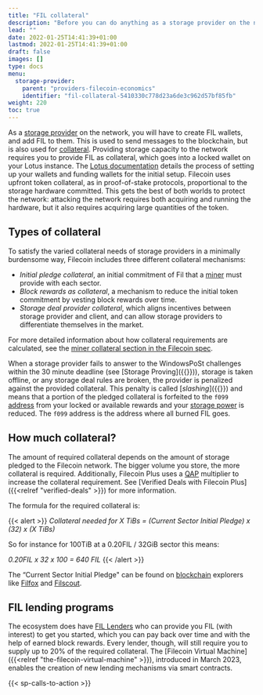 ```yaml
---
title: "FIL collateral"
description: "Before you can do anything as a storage provider on the network you will have to create FIL wallets and add FIL to them."
lead: ""
date: 2022-01-25T14:41:39+01:00
lastmod: 2022-01-25T14:41:39+01:00
draft: false
images: []
type: docs
menu:
  storage-provider:
    parent: "providers-filecoin-economics"
    identifier: "fil-collateral-5410330c778d23a6de3c962d57bf85fb"
weight: 220
toc: true
---
```


As a [storage provider](https://docs.filecoin.io/reference/general/glossary/#storage-provider) on the network, you will have to create FIL wallets, and add FIL to them. This is used to send messages to the blockchain, but is also used for [collateral](https://docs.filecoin.io/reference/general/glossary/#collateral). Providing storage capacity to the network requires you to provide FIL as collateral, which goes into a locked wallet on your Lotus instance. The [Lotus documentation](https://lotus.filecoin.io/storage-providers/operate/addresses/) details the process of setting up your wallets and funding wallets for the initial setup. Filecoin uses upfront token collateral, as in proof-of-stake protocols, proportional to the storage hardware committed. This gets the best of both worlds to protect the network: attacking the network requires both acquiring and running the hardware, but it also requires acquiring large quantities of the token.

## Types of collateral

To satisfy the varied collateral needs of storage providers in a minimally burdensome way, Filecoin includes three different collateral mechanisms: 

- _Initial pledge collateral_, an initial commitment of Fil that a [miner](https://docs.filecoin.io/reference/general/glossary/#miner) must provide with each sector. 
- _Block rewards as collateral_, a mechanism to reduce the initial token commitment by vesting block rewards over time.
- _Storage deal provider collateral_, which aligns incentives between storage provider and client, and can allow storage providers to differentiate themselves in the market.

For more detailed information about how collateral requirements are calculated, see the [miner collateral section in the Filecoin spec](https://spec.filecoin.io/systems/filecoin_mining/miner_collaterals/).

When a storage provider fails to answer to the WindowsPoSt challenges within the 30 minute deadline (see [Storage Proving]({{<relref storage-proving >}})), storage is taken offline, or any storage deal rules are broken, the provider is penalized against the provided collateral. This penalty is called [_slashing_]({{<relref slashing>}}) and means that a portion of the pledged collateral is forfeited to the `f099` [address](https://docs.filecoin.io/reference/general/glossary/#address) from your locked or available rewards and your [storage power](https://docs.filecoin.io/reference/general/glossary/#storage-power) is reduced. The `f099` address is the address where all burned FIL goes.

## How much collateral?

The amount of required collateral depends on the amount of storage pledged to the Filecoin network. The bigger volume you store, the more collateral is required. Additionally, Filecoin Plus uses a [QAP](https://docs.filecoin.io/reference/general/glossary/#quality-adjusted-storage-power) multiplier to increase the collateral requirement. See [Verified Deals with Filecoin Plus]({{<relref "verified-deals" >}}) for more information.

The formula for the required collateral is:

{{< alert  >}}
_Collateral needed for X TiBs = (Current Sector Initial Pledge) x (32) x (X TiBs)_

So for instance for 100TiB at a 0.20FIL / 32GiB sector this means:

_0.20FIL x 32 x 100 = 640 FIL_
{{< /alert >}}

The “Current Sector Initial Pledge" can be found on [blockchain](https://docs.filecoin.io/reference/general/glossary/#blockchain) explorers like [Filfox](https://filfox.info/en) and [Filscout](https://www.filscout.com/en).

## FIL lending programs

The ecosystem does have [FIL Lenders](https://filecoin-lending.com/read-more) who can provide you FIL (with interest) to get you started, which you can pay back over time and with the help of earned block rewards. Every lender, though, will still require you to supply up to 20% of the required collateral.
The [Filecoin Virtual Machine]({{<relref "the-filecoin-virtual-machine" >}}), introduced in March 2023, enables the creation of new lending mechanisms via smart contracts.

{{< sp-calls-to-action >}}
